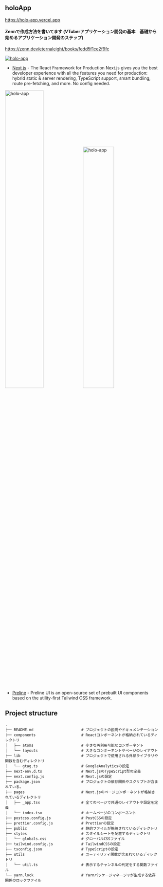 ## holoApp
https://holo-app.vercel.app


#### Zennで作成方法を書いてます (VTuberアプリケーション開発の基本　基礎から始めるアプリケーション開発のステップ)
https://zenn.dev/eternaleight/books/fedd5f1ce2f9fc



<a href="https://holo-app.vercel.app" target="_blank" rel=”noopener”><img src="https://user-images.githubusercontent.com/96198088/214283904-4ec943e7-58c3-4b35-8cfa-afbe9a250546.png" alt="holo-app" /></a>

- [Next.js](https://nextjs.org/) - The React Framework for Production Next.js gives you the best developer experience with all the features you need for production: hybrid static & server rendering, TypeScript support, smart bundling, route pre-fetching, and more. No config needed.

<a href="https://holo-app.vercel.app" target="_blank" rel=”noopener”><img src="https://user-images.githubusercontent.com/96198088/214283941-fae3ee90-a7f7-44f6-bfe7-c6c3e07c0f91.png" alt="holo-app" width="50%" /></a>
<a href="https://holo-app.vercel.app" target="_blank" rel=”noopener”><img src="https://user-images.githubusercontent.com/96198088/214284033-a14d6fb6-9422-45d5-9c77-b4b083cb809f.png" alt="holo-app" width="45%" /></a>






- [Preline](https://preline.co/) - Preline UI is an open-source set of prebuilt UI components based on the utility-first Tailwind CSS framework.
 
## Project structure
```
.
├── README.md                      # プロジェクトの説明やドキュメンテーション
├── components                     # Reactコンポーネントが格納されているディレクトリ
│   ├── atoms                      # 小さな再利用可能なコンポーネント
│   └── layouts                    # 大きなコンポーネントやページのレイアウト
├── lib                            # プロジェクトで使用される外部ライブラリや関数を含むディレクトリ
│   └── gtag.ts                    # GoogleAnalyticsの設定
├── next-env.d.ts                  # Next.jsのTypeScript型の定義
├── next.config.js                 # Next.jsの設定
├── package.json                   # プロジェクトの依存関係やスクリプトが含まれている。
├── pages                          # Next.jsのページコンポーネントが格納されているディレクトリ
│   ├── _app.tsx                   # 全てのページで共通のレイアウトや設定を定義
│   └── index.tsx                  # ホームページのコンポーネント
├── postcss.config.js              # PostCSSの設定
├── prettier.config.js             # Prettierの設定
├── public                         # 静的ファイルが格納されているディレクトリ
├── styles                         # スタイルシートを配置するディレクトリ
│   └── globals.css                # グローバルCSSファイル
├── tailwind.config.js             # TailwindCSSの設定
├── tsconfig.json                  # TypeScriptの設定
├── utils                          # ユーティリティ関数が含まれているディレクトリ
│   └── util.ts                    # 表示するチャンネルの判定をする関数ファイル
└── yarn.lock                      # Yarnパッケージマネージャが生成する依存関係のロックファイル
```
